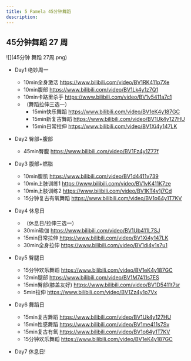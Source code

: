 ```yaml
---
title: 5 Pamela 45分钟舞蹈
description: 
---
```


## 45分钟舞蹈 27 周

![](45分钟 舞蹈 27周.png)


* Day1 绝妙周一
	* 10min全身激活 <https://www.bilibili.com/video/BV1RK411p7Xe>
	* 10min腹部 <https://www.bilibili.com/video/BV1Lk4y1z7Q1>
	* 10min卡路里杀手 <https://www.bilibili.com/video/BV1v5411a7c1>
	* （舞蹈拉伸三选一）
		* 15min快乐舞蹈 <https://www.bilibili.com/video/BV1eK4y187GC>
		* 15min新复古舞蹈 <https://www.bilibili.com/video/BV1Uk4y127HU>
		* 15min日常拉伸 <https://www.bilibili.com/video/BV1Xi4y147LK>
* Day2 臀部+腹部
	* 45min臀腹 <https://www.bilibili.com/video/BV1Fz4y1Z77f>
* Day3 腹部+燃脂
	* 10min腹肌 <https://www.bilibili.com/video/BV1d4411v739>
	* 10min上肢训练1 <https://www.bilibili.com/video/BV1vK411K7ze>
	* 10min上肢训练2 <https://www.bilibili.com/video/BV1KT4y1j7Cd>
	* 15分钟复古有氧舞蹈 <https://www.bilibili.com/video/BV1o64y1T7KV>
* Day4 休息日
	* （休息日/拉伸三选一）
	* 30min瑜伽 <https://www.bilibili.com/video/BV1Ub411L7SJ>
	* 15min日常拉伸 <https://www.bilibili.com/video/BV1Xi4y147LK>
	* 30min全身拉伸 <https://www.bilibili.com/video/BV1di4y1s7u1>
* Day5 臀腿日
	* 15分钟欢乐舞蹈 <https://www.bilibili.com/video/BV1eK4y187GC>
	* 12min腿部 <https://www.bilibili.com/video/BV1M7411s7ES>
	* 15min臀部(膝盖友好) <https://www.bilibili.com/video/BV1D5411t7sr>
	* 5min拉伸 <https://www.bilibili.com/video/BV1Zz4y1o7Vx>

* Day6 舞蹈日
	* 15min复古舞蹈 <https://www.bilibili.com/video/BV1Uk4y127HU>
	* 15min性感舞蹈 <https://www.bilibili.com/video/BV1me411s7Sv>	
	* 15min复古有氧 <https://www.bilibili.com/video/BV1o64y1T7KV>
	* 15分钟欢乐舞蹈 <https://www.bilibili.com/video/BV1eK4y187GC>
* Day7 休息日!